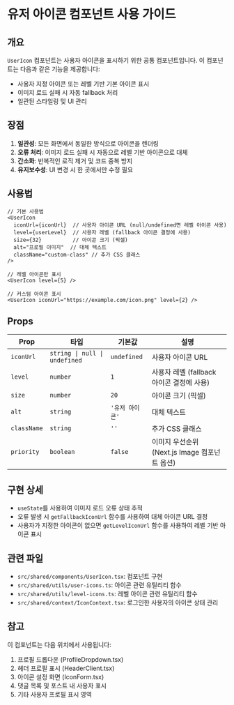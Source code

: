 # 유저 아이콘 컴포넌트 사용 가이드

## 개요

`UserIcon` 컴포넌트는 사용자 아이콘을 표시하기 위한 공통 컴포넌트입니다. 이 컴포넌트는 다음과 같은 기능을 제공합니다:

- 사용자 지정 아이콘 또는 레벨 기반 기본 아이콘 표시
- 이미지 로드 실패 시 자동 fallback 처리
- 일관된 스타일링 및 UI 관리

## 장점

1. **일관성**: 모든 화면에서 동일한 방식으로 아이콘을 렌더링
2. **오류 처리**: 이미지 로드 실패 시 자동으로 레벨 기반 아이콘으로 대체
3. **간소화**: 반복적인 로직 제거 및 코드 중복 방지
4. **유지보수성**: UI 변경 시 한 곳에서만 수정 필요

## 사용법

```tsx
// 기본 사용법
<UserIcon 
  iconUrl={iconUrl}  // 사용자 아이콘 URL (null/undefined면 레벨 아이콘 사용)
  level={userLevel}  // 사용자 레벨 (fallback 아이콘 결정에 사용)
  size={32}          // 아이콘 크기 (픽셀)
  alt="프로필 이미지"  // 대체 텍스트
  className="custom-class" // 추가 CSS 클래스
/>

// 레벨 아이콘만 표시
<UserIcon level={5} />

// 커스텀 아이콘 표시
<UserIcon iconUrl="https://example.com/icon.png" level={2} />
```

## Props

| Prop | 타입 | 기본값 | 설명 |
|------|------|--------|------|
| `iconUrl` | `string \| null \| undefined` | `undefined` | 사용자 아이콘 URL |
| `level` | `number` | `1` | 사용자 레벨 (fallback 아이콘 결정에 사용) |
| `size` | `number` | `20` | 아이콘 크기 (픽셀) |
| `alt` | `string` | `'유저 아이콘'` | 대체 텍스트 |
| `className` | `string` | `''` | 추가 CSS 클래스 |
| `priority` | `boolean` | `false` | 이미지 우선순위 (Next.js Image 컴포넌트 옵션) |

## 구현 상세

- `useState`를 사용하여 이미지 로드 오류 상태 추적
- 오류 발생 시 `getFallbackIconUrl` 함수를 사용하여 대체 아이콘 URL 결정
- 사용자가 지정한 아이콘이 없으면 `getLevelIconUrl` 함수를 사용하여 레벨 기반 아이콘 표시

## 관련 파일

- `src/shared/components/UserIcon.tsx`: 컴포넌트 구현
- `src/shared/utils/user-icons.ts`: 아이콘 관련 유틸리티 함수
- `src/shared/utils/level-icons.ts`: 레벨 아이콘 관련 유틸리티 함수
- `src/shared/context/IconContext.tsx`: 로그인한 사용자의 아이콘 상태 관리

## 참고

이 컴포넌트는 다음 위치에서 사용됩니다:

1. 프로필 드롭다운 (ProfileDropdown.tsx)
2. 헤더 프로필 표시 (HeaderClient.tsx)
3. 아이콘 설정 화면 (IconForm.tsx)
4. 댓글 목록 및 포스트 내 사용자 표시
5. 기타 사용자 프로필 표시 영역 